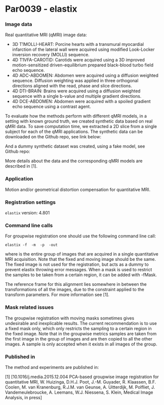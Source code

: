 # Par0039 - elastix

###  Image data

Real quantitative MRI (qMRI) image data:

* 3D T1MOLLI-HEART: Porcine hearts with a transmural myocardial infarction of the lateral wall were acquired using modified Look-Locker inversion recovery (MOLLI) sequence.
* 4D T1VFA-CAROTID: Carotids were acquired using a 3D improved motion-sensitized driven-equilibrium prepared black-blood turbo field echo sequence.
* 4D ADC-ABDOMEN: Abdomen were acquired using a diffusion weighted sequence. Diffusion weighting was applied in three orthogonal directions aligned with the read, phase and slice directions.
* 4D DTI-BRAIN: Brains were acquired using a diffusion weighted sequence with a single b-value and multiple gradient directions.
* 4D DCE-ABDOMEN: Abdomen were acquired with a spoiled gradient echo sequence using a contrast agent.

To evaluate how the methods perform with different qMRI models, in a setting with known ground truth, we created synthetic data based on real qMRI data. To save computation time, we extracted a 2D slice from a single subject for each of the qMRI applications. The synthetic data can be downloaded on the Github repo, see link below:

And a dummy synthetic dataset was created, using a fake model, see Github repo:

More details about the data and the corresponding qMRI models are described in [1].

###  Application

Motion and/or geometrical distortion compensation for quantitative MRI.

###  Registration settings

`elastix` version: 4.801

###  Command line calls

For groupwise registration one should use the following command line call:


    elastix -f  -m  -p  -out

where  is the entire group of images that are acquired in a single quantitative MRI acquisition. Note that the fixed and moving image should be the same. The fixed image is not used for the registration, but acts as a dummy to prevent elastix throwing error messages. When a mask is used to restrict the samples to be taken from a certain region, it can be added with -fMask.

The reference frame for this alignment lies somewhere in between the transformations of all the images, due to the constraint applied to the transform parameters. For more information see [1].

###  Mask related issues

The groupwise registration with moving masks sometimes gives undesirable and inexplicable results. The current recommendation is to use a fixed mask only, which only restricts the sampling to a certain region in the fixed image. Note that in the groupwise metrics samples are taken from the first image in the group of images and are then copied to all the other images. A sample is only accepted when it exists in all images of the group.

###  Published in

The method and experiments are published in:

[1] [10.1016/j.media.2015.12.004 PCA-based groupwise image registration for quantitative MRI, W. Huizinga, D.H.J. Poot, J.-M. Guyader, R. Klaassen, B.F. Coolen, M. van Kranenburg, R.J.M. van Geunse, A. Uitterdijk, M. Polfliet, J. Vandemeulebroucke, A. Leemans, W.J. Niessena, S. Klein, Medical Image Analysis, in press]
